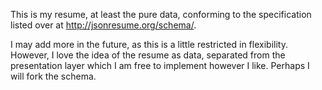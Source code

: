 This is my resume, at least the pure data, conforming to the specification listed over at http://jsonresume.org/schema/.

I may add more in the future, as this is a little restricted in flexibility. However, I love the idea of the resume as data, separated from the presentation layer which I am free to implement however I like. Perhaps I will fork the schema.
